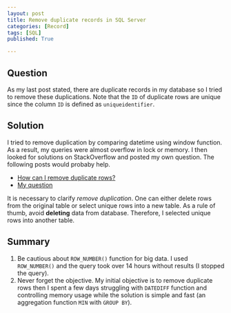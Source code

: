 ```yaml
---
layout: post 
title: Remove duplicate records in SQL Server
categories: [Record]
tags: [SQL]
published: True

---
```

## Question

As my last post stated, there are duplicate records in my database so I tried to remove these duplications. Note that the `ID` of duplicate rows are unique since the column `ID` is defined as `uniqueidentifier`.


## Solution

I tried to remove duplication by comparing datetime using window function. As a result, my queries were almost overflow in lock or memory. I then looked for solutions on StackOverflow and posted my own question. The following posts would probaby help.

- [How can I remove duplicate rows?](http://stackoverflow.com/questions/18932/how-can-i-remove-duplicate-rows)
- [My question](http://stackoverflow.com/questions/31658294/how-to-remove-duplicate-rows-in-sql-server?noredirect=1#comment51264627_31658294)

It is necessary to clarify *remove duplication*. One can either delete rows from the original table or select unique rows into a new table. As a rule of thumb, avoid **deleting** data from database. Therefore, I selected unique rows into another table.


## Summary

1. Be cautious about `ROW_NUMBER()` function for big data. I used `ROW_NUMBER()` and the query took over 14 hours without results (I stopped the query).
2. Never forget the objective. My initial objective is to remove duplicate rows then I spent a few days struggling with `DATEDIFF` function and controlling memory usage while the solution is simple and fast (an aggregation function `MIN` with `GROUP BY`).
